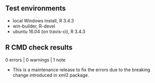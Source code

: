 ## Test environments
* local Windows install, R 3.4.3
* win-builder, R-devel
* ubuntu 16.04 (on travis-ci), R 3.4.3

## R CMD check results

0 errors | 0 warnings | 1 note

* This is a maintenance release to fix the errors due to the breaking change introduced in xml2 package.
